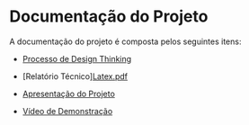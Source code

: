 # Documentação do Projeto

A documentação do projeto é composta pelos seguintes itens: 
 - [Processo de Design Thinking](concepcao/Processo%20Design%20Thinking%20-%20TEMPLATE.pdf)
 - [Relatório Técnico][Latex.pdf](https://github.com/PSG-TADS/psg-tads-2024-1-back-bd-ArexDiniz/files/15142785/Latex.pdf)

 - [Apresentação do Projeto](apresentacao/apresentacao%20-%20TEMPLATE.pptx)
 - [Vídeo de Demonstração](https://youtube.com)

